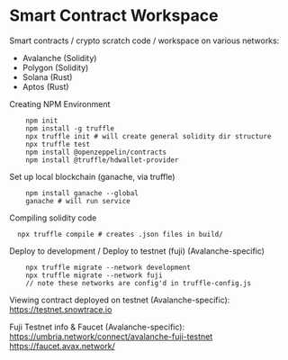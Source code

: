 # Smart Contract Workspace
Smart contracts / crypto scratch code / workspace on various networks:  
- Avalanche (Solidity)
- Polygon (Solidity)
- Solana (Rust)
- Aptos (Rust)

Creating NPM Environment
```shell
	npm init
	npm install -g truffle
	npx truffle init # will create general solidity dir structure
	npx truffle test
	npm install @openzeppelin/contracts
	npm install @truffle/hdwallet-provider
```

Set up local blockchain (ganache, via truffle)
```shell
	npm install ganache --global
	ganache # will run service
```

Compiling solidity code
```shell
  npx truffle compile # creates .json files in build/
```

Deploy to development / Deploy to testnet (fuji) (Avalanche-specific)
```shell
	npx truffle migrate --network development
	npx truffle migrate --network fuji 
	// note these networks are config'd in truffle-config.js
```  

Viewing contract deployed on testnet (Avalanche-specific):
	https://testnet.snowtrace.io

Fuji Testnet info & Faucet (Avalanche-specific): 
	https://umbria.network/connect/avalanche-fuji-testnet
	https://faucet.avax.network/
  


